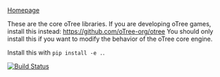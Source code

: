 [Homepage](http://www.otree.org/)

These are the core oTree libraries.
If you are developing oTree games, install this instead: https://github.com/oTree-org/otree
You should only install this if you want to modify the behavior of the oTree core engine.

Install this with `pip install -e .`.

[![Build Status](https://travis-ci.org/oTree-org/otree-core.svg?branch=master)](https://travis-ci.org/oTree-org/otree-core)
